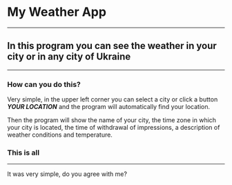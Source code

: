 # My Weather App
***

## In this program you can see the weather in your city or in any city of Ukraine
***

### How can you do this?

  Very simple, in the upper left corner you can select a city or click a button ***YOUR LOCATION*** and the program will automatically find your location.
  
  Then the program will show the name of your city, the time zone in which your city is located, the time of withdrawal of impressions, a description of weather conditions and temperature.
  
### This is  all
***
It was very simple, do you agree with me? 
